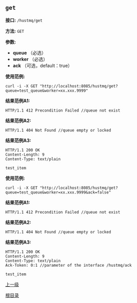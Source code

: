 `get`
----------

**接口:** `/hustmq/get`

**方法:** `GET`

**参数:** 

*  **queue** （必选）  
*  **worker** （必选）
*  **ack** （可选，default：true）

**使用范例:**

    curl -i -X GET "http://localhost:8085/hustmq/get?queue=test_queue&worker=xx.xxx.9999"

**结果范例A1:**

	HTTP/1.1 412 Precondition Failed //queue not exist

**结果范例A2:**

	HTTP/1.1 404 Not Found //queue empty or locked

**结果范例A3:**

	HTTP/1.1 200 OK
	Content-Length: 9
	Content-Type: text/plain

	test_item

**使用范例:**

    curl -i -X GET "http://localhost:8085/hustmq/get?queue=test_queue&worker=xx.xxx.9999&ack=false"

**结果范例A1:**

	HTTP/1.1 412 Precondition Failed //queue not exist

**结果范例A2:**

	HTTP/1.1 404 Not Found //queue empty or locked

**结果范例A3:**

	HTTP/1.1 200 OK
	Content-Length: 9
	Content-Type: text/plain
	Ack-Token: 0:1 //parameter of the interface /hustmq/ack

	test_item

[上一级](../hustmq.md)

[根目录](../../index.md)